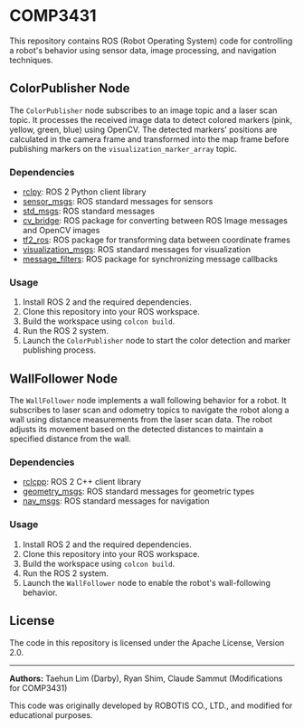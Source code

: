 # COMP3431

This repository contains ROS (Robot Operating System) code for controlling a robot's behavior using sensor data, image processing, and navigation techniques.

## ColorPublisher Node

The `ColorPublisher` node subscribes to an image topic and a laser scan topic. It processes the received image data to detect colored markers (pink, yellow, green, blue) using OpenCV. The detected markers' positions are calculated in the camera frame and transformed into the map frame before publishing markers on the `visualization_marker_array` topic.

### Dependencies

- [rclpy](https://github.com/ros2/rclpy): ROS 2 Python client library
- [sensor_msgs](https://github.com/ros2/common_interfaces/tree/master/sensor_msgs): ROS standard messages for sensors
- [std_msgs](https://github.com/ros2/common_interfaces/tree/master/std_msgs): ROS standard messages
- [cv_bridge](https://github.com/ros-perception/vision_opencv/tree/ros2/cv_bridge): ROS package for converting between ROS Image messages and OpenCV images
- [tf2_ros](https://github.com/ros2/geometry2/tree/ros2/tf2_ros): ROS package for transforming data between coordinate frames
- [visualization_msgs](https://github.com/ros2/common_interfaces/tree/master/visualization_msgs): ROS standard messages for visualization
- [message_filters](https://github.com/ros2/message_filters): ROS package for synchronizing message callbacks

### Usage

1. Install ROS 2 and the required dependencies.
2. Clone this repository into your ROS workspace.
3. Build the workspace using `colcon build`.
4. Run the ROS 2 system.
5. Launch the `ColorPublisher` node to start the color detection and marker publishing process.

## WallFollower Node

The `WallFollower` node implements a wall following behavior for a robot. It subscribes to laser scan and odometry topics to navigate the robot along a wall using distance measurements from the laser scan data. The robot adjusts its movement based on the detected distances to maintain a specified distance from the wall.

### Dependencies

- [rclcpp](https://github.com/ros2/rclcpp): ROS 2 C++ client library
- [geometry_msgs](https://github.com/ros2/common_interfaces/tree/master/geometry_msgs): ROS standard messages for geometric types
- [nav_msgs](https://github.com/ros2/common_interfaces/tree/master/nav_msgs): ROS standard messages for navigation

### Usage

1. Install ROS 2 and the required dependencies.
2. Clone this repository into your ROS workspace.
3. Build the workspace using `colcon build`.
4. Run the ROS 2 system.
5. Launch the `WallFollower` node to enable the robot's wall-following behavior.

## License

The code in this repository is licensed under the Apache License, Version 2.0.

---

**Authors:** Taehun Lim (Darby), Ryan Shim, Claude Sammut (Modifications for COMP3431)

This code was originally developed by ROBOTIS CO., LTD., and modified for educational purposes.
